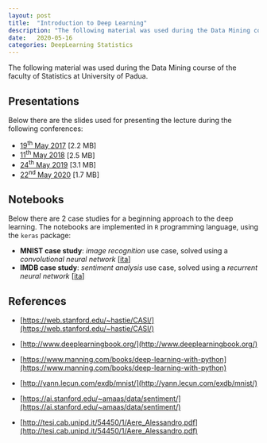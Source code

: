 ```yaml
---
layout: post
title:  "Introduction to Deep Learning"
description: "The following material was used during the Data Mining course of the faculty of Statistics at University of Padua."
date:   2020-05-16
categories: DeepLearning Statistics
---
```


The following material was used during the Data Mining course of the faculty of Statistics at University of Padua.

## Presentations

Below there are the slides used for presenting the lecture during the following conferences:
* [19<sup>th</sup> May 2017](https://github.com/alessandroaere/deep-learning-stat-unipd/raw/master/presentations/deep_learning_2017.pdf) [2.2 MB]
* [11<sup>th</sup> May 2018](https://github.com/alessandroaere/deep-learning-stat-unipd/raw/master/presentations/deep_learning_2018.pdf) [2.5 MB]
* [24<sup>th</sup> May 2019](https://github.com/alessandroaere/deep-learning-stat-unipd/raw/master/presentations/deep_learning_2019.pdf) [3.1 MB]
* [22<sup>nd</sup> May 2020](https://github.com/alessandroaere/deep-learning-stat-unipd/raw/master/presentations/deep_learning_2020.pdf) [1.7 MB]

## Notebooks

Below there are 2 case studies for a beginning approach to the deep learning. The notebooks are implemented in `R` programming language, using the `keras` package:
* **MNIST case study**: *image recognition* use case, solved using a *convolutional neural network* [[ita](MNIST_caso_studio.html)]
* **IMDB case study**: *sentiment analysis* use case, solved using a *recurrent neural network* [[ita](IMDB_caso_studio.html)]

## References
* [https://web.stanford.edu/~hastie/CASI/](https://web.stanford.edu/~hastie/CASI/)
* [http://www.deeplearningbook.org/](http://www.deeplearningbook.org/)
* [https://www.manning.com/books/deep-learning-with-python](https://www.manning.com/books/deep-learning-with-python)

* [http://yann.lecun.com/exdb/mnist/](http://yann.lecun.com/exdb/mnist/)
* [https://ai.stanford.edu/~amaas/data/sentiment/](https://ai.stanford.edu/~amaas/data/sentiment/)

* [http://tesi.cab.unipd.it/54450/1/Aere_Alessandro.pdf](http://tesi.cab.unipd.it/54450/1/Aere_Alessandro.pdf)
